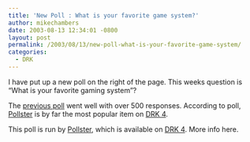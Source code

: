 ```yaml
---
title: 'New Poll : What is your favorite game system?'
author: mikechambers
date: 2003-08-13 12:34:01 -0800
layout: post
permalink: /2003/08/13/new-poll-what-is-your-favorite-game-system/
categories:
  - DRK
---
```



I have put up a new poll on the right of the page. This weeks question is &#8220;What is your favorite gaming system&#8221;?

The [previous poll][1] went well with over 500 responses. According to poll, [Pollster][2] is by far the most popular item on [DRK 4][3].

This poll is run by [Pollster][2], which is available on [DRK 4][3]. More info here.

 [1]: http://www.markme.com/mesh/archives/002956.cfm
 [2]: http://www.macromedia.com/software/drk/productinfo/product_overview/volume4/sample_apps.html
 [3]: http://www.macromedia.com/go/drk4/